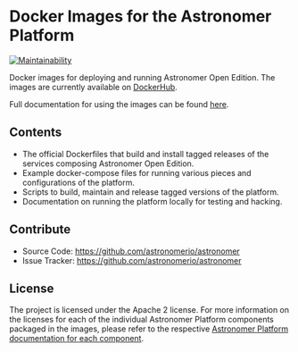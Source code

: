 # Docker Images for the Astronomer Platform

[![Maintainability](https://api.codeclimate.com/v1/badges/d69163d70f7c0c4aeeb1/maintainability)](https://codeclimate.com/github/astronomerio/astronomer/maintainability)

Docker images for deploying and running Astronomer Open Edition.
The images are currently available on
[DockerHub](https://hub.docker.com/u/astronomerinc/).

Full documentation for using the images can be found
[here](https://open.astronomer.io).

## Contents

* The official Dockerfiles that build and install tagged releases of the
  services composing Astronomer Open Edition.
* Example docker-compose files for running various pieces and configurations of
  the platform.
* Scripts to build, maintain and release tagged versions of the platform.
* Documentation on running the platform locally for testing and hacking.

## Contribute

* Source Code: <https://github.com/astronomerio/astronomer>
* Issue Tracker: <https://github.com/astronomerio/astronomer>

## License

The project is licensed under the Apache 2 license. For more information on the
licenses for each of the individual Astronomer Platform components packaged in
the images, please refer to the respective
[Astronomer Platform documentation for each component](https://open.astronomer.io).
